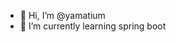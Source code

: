 - 👋 Hi, I’m @yamatium
- 🌱 I’m currently learning  spring boot

<!---
yamatium/yamatium is a ✨ special ✨ repository because its `README.md` (this file) appears on your GitHub profile.
You can click the Preview link to take a look at your changes.
--->
